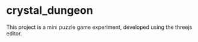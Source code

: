 # crystal_dungeon
This project is a mini puzzle game experiment, developed using the threejs editor.

